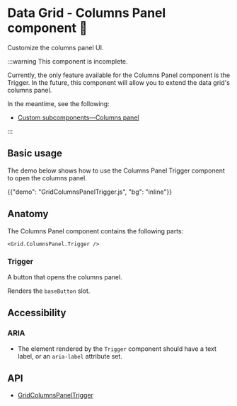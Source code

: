 # Data Grid - Columns Panel component 🚧

<p class="description">Customize the columns panel UI.</p>

:::warning
This component is incomplete.

Currently, the only feature available for the Columns Panel component is the Trigger. In the future, this component will allow you to extend the data grid's columns panel.

In the meantime, see the following:

- [Custom subcomponents—Columns panel](/x/react-data-grid/components/#columns-panel)

:::

## Basic usage

The demo below shows how to use the Columns Panel Trigger component to open the columns panel.

{{"demo": "GridColumnsPanelTrigger.js", "bg": "inline"}}

## Anatomy

The Columns Panel component contains the following parts:

```tsx
<Grid.ColumnsPanel.Trigger />
```

### Trigger

A button that opens the columns panel.

Renders the `baseButton` slot.

## Accessibility

### ARIA

- The element rendered by the `Trigger` component should have a text label, or an `aria-label` attribute set.

## API

- [GridColumnsPanelTrigger](/x/api/data-grid/grid-columns-panel-trigger/)
